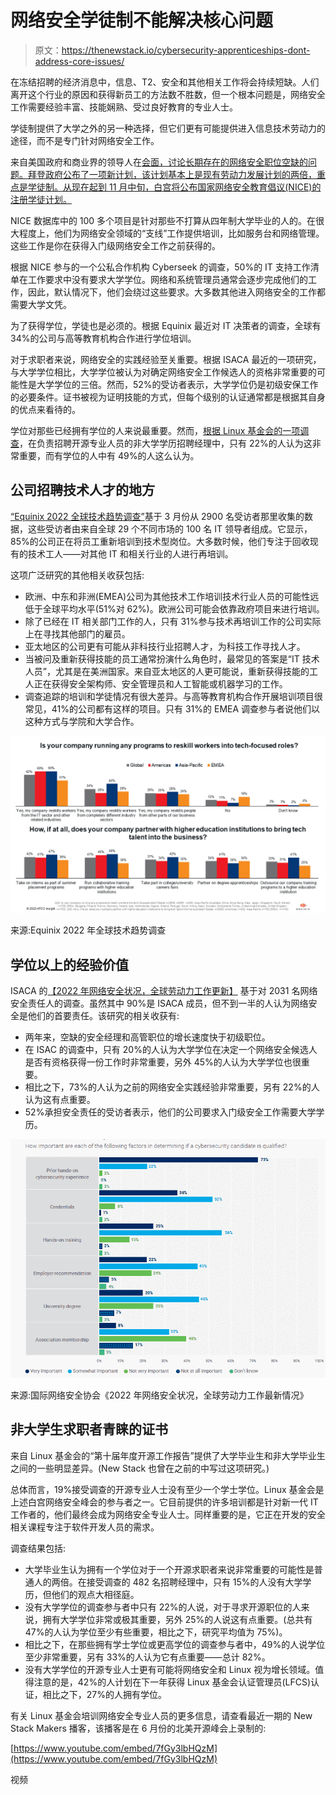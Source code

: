 # 网络安全学徒制不能解决核心问题

> 原文：<https://thenewstack.io/cybersecurity-apprenticeships-dont-address-core-issues/>

在冻结招聘的经济消息中，信息、T2、安全和其他相关工作将会持续短缺。人们离开这个行业的原因和获得新员工的方法数不胜数，但一个根本问题是，网络安全工作需要经验丰富、技能娴熟、受过良好教育的专业人士。

学徒制提供了大学之外的另一种选择，但它们更有可能提供进入信息技术劳动力的途径，而不是专门针对网络安全工作。

来自美国政府和商业界的领导人在[会面，讨论长期存在的网络安全职位空缺的问题。拜登政府公布了一项新计划，该计划基本上是现有劳动力发展计划的两倍，重点是学徒制。从现在起到 11 月中旬，白宫将公布国家网络安全教育倡议(NICE)的注册学徒计划。](https://thenewstack.io/the-us-govt-and-corps-look-to-fill-700k-cybersecurity-jobs/)

NICE 数据库中的 100 多个项目是针对那些不打算从四年制大学毕业的人的。在很大程度上，他们为网络安全领域的“支线”工作提供培训，比如服务台和网络管理。这些工作是你在获得入门级网络安全工作之前获得的。

根据 NICE 参与的一个公私合作机构 Cyberseek 的调查，50%的 IT 支持工作清单在工作要求中没有要求大学学位。网络和系统管理员通常会逐步完成他们的工作，因此，默认情况下，他们会绕过这些要求。大多数其他进入网络安全的工作都需要大学文凭。

为了获得学位，学徒也是必须的。根据 Equinix 最近对 IT 决策者的调查，全球有 34%的公司与高等教育机构合作进行学位培训。

对于求职者来说，网络安全的实践经验至关重要。根据 ISACA 最近的一项研究，与大学学位相比，大学学位被认为对确定网络安全工作候选人的资格非常重要的可能性是大学学位的三倍。然而，52%的受访者表示，大学学位仍是初级安保工作的必要条件。证书被视为证明技能的方式，但每个级别的认证通常都是根据其自身的优点来看待的。

学位对那些已经拥有学位的人来说最重要。然而，[根据 Linux 基金会的一项调查](https://www.linuxfoundation.org/tools/the-10th-annual-open-source-jobs-report/)，在负责招聘开源专业人员的非大学学历招聘经理中，只有 22%的人认为这非常重要，而有学位的人中有 49%的人这么认为。

## 公司招聘技术人才的地方

[“Equinix 2022 全球技术趋势调查”](https://www.equinix.com/resources/infopapers/equinix-tech-trends-survey)基于 3 月份从 2900 名受访者那里收集的数据，这些受访者由来自全球 29 个不同市场的 100 名 IT 领导者组成。它显示，85%的公司正在将员工重新培训到技术型岗位。大多数时候，他们专注于回收现有的技术工人——对其他 IT 和相关行业的人进行再培训。

这项广泛研究的其他相关收获包括:

*   欧洲、中东和非洲(EMEA)公司为其他技术工作培训技术行业人员的可能性远低于全球平均水平(51%对 62%)。欧洲公司可能会依靠政府项目来进行培训。
*   除了已经在 IT 相关部门工作的人，只有 31%参与技术再培训工作的公司实际上在寻找其他部门的雇员。
*   亚太地区的公司更有可能从非科技行业招聘人才，为科技工作寻找人才。
*   当被问及重新获得技能的员工通常扮演什么角色时，最常见的答案是“IT 技术人员”，尤其是在美洲国家。来自亚太地区的人更可能说，重新获得技能的工人正在获得安全架构师、安全管理员和人工智能或机器学习的工作。
*   调查追踪的培训和学徒情况有很大差异。与高等教育机构合作开展培训项目很常见，41%的公司都有这样的项目。只有 31%的 EMEA 调查参与者说他们以这种方式与学院和大学合作。

![How, if at all, does your company partner with higher education institutions to bring tech talent into the business? Take on interns as part of summer placement programs Run collaborative training programs with higher education institutions Take part in college/university careers fairs Partner on degree apprenticeships Outsource our company training programs to a higher education institution](img/34dbc82aa080ca5adb9a7579e2127de3.png)

来源:Equinix 2022 年全球技术趋势调查

## 学位以上的经验价值

ISACA 的[【2022 年网络安全状况，全球劳动力工作更新】](https://www.isaca.org/state-of-cybersecurity-2022) 基于对 2031 名网络安全责任人的调查。虽然其中 90%是 ISACA 成员，但不到一半的人认为网络安全是他们的首要责任。该研究的相关收获有:

*   两年来，空缺的安全经理和高管职位的增长速度快于初级职位。
*   在 ISAC 的调查中，只有 20%的人认为大学学位在决定一个网络安全候选人是否有资格获得一份工作时非常重要，另外 45%的人认为大学学位也很重要。
*   相比之下，73%的人认为之前的网络安全实践经验非常重要，另有 22%的人认为这有点重要。
*   52%承担安全责任的受访者表示，他们的公司要求入门级安全工作需要大学学历。

![Prior hands-on cybersecurity experience Credentials Hands-on training Employer recommendation University degree Association membership](img/22a9922beca463d2396b8a6f955548e7.png)

来源:国际网络安全协会《2022 年网络安全状况，全球劳动力工作最新情况》

## 非大学生求职者青睐的证书

来自 Linux 基金会的“第十届年度开源工作报告”提供了大学毕业生和非大学毕业生之间的一些明显差异。(New Stack 也曾在之前的中写过这项研究。)

总体而言，19%接受调查的开源专业人士没有至少一个学士学位。Linux 基金会是上述白宫网络安全峰会的参与者之一。它目前提供的许多培训都是针对新一代 IT 工作者的，他们最终会成为网络安全专业人士。同样重要的是，它正在开发的安全相关课程专注于软件开发人员的需求。

调查结果包括:

*   大学毕业生认为拥有一个学位对于一个开源求职者来说非常重要的可能性是普通人的两倍。在接受调查的 482 名招聘经理中，只有 15%的人没有大学学历，但他们的观点大相径庭。
*   没有大学学位的调查参与者中只有 22%的人说，对于寻求开源职位的人来说，拥有大学学位非常或极其重要，另外 25%的人说这有点重要。(总共有 47%的人认为学位至少有些重要，相比之下，研究平均值为 75%)。
*   相比之下，在那些拥有学士学位或更高学位的调查参与者中，49%的人说学位至少非常重要，另有 33%的人认为它有点重要——总计 82%。
*   没有大学学位的开源专业人士更有可能将网络安全和 Linux 视为增长领域。值得注意的是，42%的人计划在下一年获得 Linux 基金会认证管理员(LFCS)认证，相比之下，27%的人拥有学位。

有关 Linux 基金会培训网络安全专业人员的更多信息，请查看最近一期的 New Stack Makers 播客，该播客是在 6 月份的北美开源峰会上录制的:

[https://www.youtube.com/embed/7fGy3lbHQzM](https://www.youtube.com/embed/7fGy3lbHQzM)

视频

<svg xmlns:xlink="http://www.w3.org/1999/xlink" viewBox="0 0 68 31" version="1.1"><title>Group</title> <desc>Created with Sketch.</desc></svg>